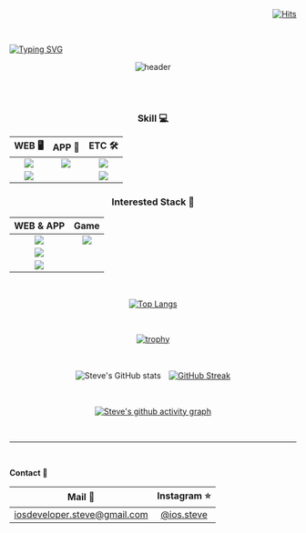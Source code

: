 <div align="right">
  
[![Hits](https://hits.seeyoufarm.com/api/count/incr/badge.svg?url=https%3A%2F%2Fgithub.com%2FiOS-Steve&count_bg=%2379C83D&title_bg=%2312151A&icon=github.svg&icon_color=%23FFFFFF&title=Views&edge_flat=false)](https://hits.seeyoufarm.com)
  
</div>

<br>

[![Typing SVG](https://readme-typing-svg.herokuapp.com/?color=f0f6fc&lines=Hello+&font=Lobster&size=50&height=80)](https://git.io/typing-svg)

<div align= "center">
  
![header](https://capsule-render.vercel.app/api?type=waving&color=gradient&height=120&animation=fadeIn&section=footer&text=🔥🧑🏻‍💻📱🔥&fontAlign=70)
  
<br>
<br>

### **Skill 💻**

|WEB 🖥|APP 📱|ETC 🛠️|
|:--:|:--:|:--:|
|<img src="https://img.shields.io/badge/HTML-E34F26?style=flat-square&logo=html5&logoColor=white"/>|<img src="https://img.shields.io/badge/Swift-F05138?style=flat-square&logo=swift&logoColor=white"/>|<a href="#" target="_blank"><img src="https://img.shields.io/badge/Notion-ffffff?style=flat-square&logo=notion&logoColor=black"/></a>
|<img src="https://img.shields.io/badge/CSS-1572B6?style=flat-square&logo=css3&logoColor=white"/>||<img src="https://img.shields.io/badge/Figma-0c0e12?style=flat-square&logo=figma&logoColor=white"/>|

### **Interested Stack 🧐**
  
|WEB & APP|Game |
|:--:|:--:|
|<img src="https://img.shields.io/badge/React-61DAFB?style=flat-square&logo=react&logoColor=black"/>|<img src="https://img.shields.io/badge/Unreal Engine-0E1128?style=flat-square&logo=unrealEngine&logoColor=white"/>|
|<img src="https://img.shields.io/badge/React Native-222222?style=flat-square&logo=react&logoColor=white"/>|
|<img src="https://img.shields.io/badge/Flutter-02569B?style=flat-square&logo=flutter&logoColor=white"/>
  
<br>
  
[![Top Langs](https://github-readme-stats.vercel.app/api/top-langs/?username=iOS-Steve&layout=compact)](https://github.com/iOS-Steve/github-readme-stats)
  
<br>
  
[![trophy](https://github-profile-trophy.vercel.app/?username=iOS-Steve&theme=flat&column=7)](https://github.com/iOS-Steve/) 
 
<br>
  
![Steve's GitHub stats](https://github-readme-stats.vercel.app/api?username=iOS-Steve&show_icons=true&bg_color=100f19&theme=radical)　[![GitHub Streak](https://github-readme-streak-stats.herokuapp.com/?user=iOS-Steve&theme=tokyonight)](https://git.io/streak-stats)
  
<br>
  
[![Steve's github activity graph](https://activity-graph.herokuapp.com/graph?username=iOS-Steve&theme=merko)](https://github.com/ashutosh00710/github-readme-activity-graph)
  
<br>

---
  
<br>

<div align = 'left'>
  
**Contact 🤙**

|Mail 📨|Instagram ⭐️|
|:--:|:--:|
|iosdeveloper.steve@gmail.com|[@ios.steve](https://www.instagram.com/ios.steve/?hl=ko)|

</div>
    
</div>
